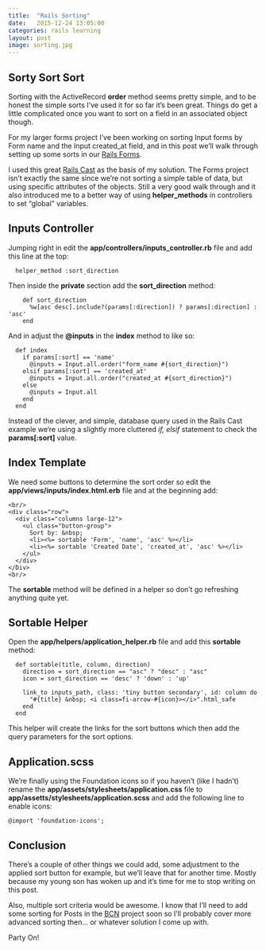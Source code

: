```yaml
---
title:  "Rails Sorting"
date:   2015-12-24 13:05:00
categories: rails learning
layout: post
image: sorting.jpg
---
```


## Sorty Sort Sort

Sorting with the ActiveRecord **order** method seems pretty simple, and to be honest the simple sorts I’ve used it for so far it’s been great.  Things do get a little complicated once you want to sort on a field in an associated object though.

For my larger forms project I’ve been working on sorting Input forms by Form name and the Input created_at field, and in this post we’ll walk through setting up some sorts in our [Rails Forms](http://codepen.io/asommer70/post/rails-saving-form-data).

I used this great [Rails Cast](http://railscasts.com/episodes/228-sortable-table-columns) as the basis of my solution.  The Forms project isn’t exactly the same since we’re not sorting a simple table of data, but using specific attributes of the objects.  Still a very good walk through and it also introduced me to a better way of using **helper_methods** in controllers to set “global” variables.

<!--more-->

## Inputs Controller

Jumping right in edit the **app/controllers/inputs_controller.rb** file and add this line at the top:

```
  helper_method :sort_direction
```

Then inside the **private** section add the **sort_direction** method:

```
    def sort_direction
      %w[asc desc].include?(params[:direction]) ? params[:direction] : 'asc'
    end
```

And in adjust the **@inputs** in the **index** method to like so:

```
  def index
    if params[:sort] == 'name'
      @inputs = Input.all.order("form_name #{sort_direction}")
    elsif params[:sort] == 'created_at'
      @inputs = Input.all.order("created_at #{sort_direction}")
    else
      @inputs = Input.all
    end
  end
```

Instead of the clever, and simple, database query used in the Rails Cast example we’re using a slightly more cluttered *if, elsif* statement to check the **params[:sort]** value.

## Index Template

We need some buttons to determine the sort order so edit the **app/views/inputs/index.html.erb** file and at the beginning add:

```
<br/>
<div class="row">
  <div class="columns large-12">
    <ul class="button-group">
      Sort by: &nbsp;
      <li><%= sortable 'Form', 'name', 'asc' %></li>
      <li><%= sortable 'Created Date', 'created_at', 'asc' %></li>
    </ul>
  </div>
</Div>
<br/>
```

The **sortable** method will be defined in a helper so don’t go refreshing anything quite yet.

## Sortable Helper

Open the **app/helpers/application_helper.rb** file and add this **sortable** method:

```
  def sortable(title, column, direction)
    direction = sort_direction == "asc" ? "desc" : "asc"
    icon = sort_direction == 'desc' ? 'down' : 'up'

    link_to inputs_path, class: 'tiny button secondary', id: column do
      "#{title} &nbsp; <i class=fi-arrow-#{icon}></i>".html_safe
    end
  end
```

This helper will create the links for the sort buttons which then add the query parameters for the sort options.

## Application.scss

We’re finally using the Foundation icons so if you haven’t (like I hadn’t) rename the **app/assets/stylesheets/application.css** file to **app/assetts/stylesheets/application.scss** and add the following line to enable icons:

```
@import 'foundation-icons';
```

## Conclusion

There’s a couple of other things we could add, some adjustment to the applied sort button for example, but we’ll leave that for another time.  Mostly because my young son has woken up and it’s time for me to stop writing on this post.

Also, multiple sort criteria would be awesome.  I know that I’ll need to add some sorting for Posts in the [BCN](https://github.com/asommer70/bcn) project soon so I’ll probably cover more advanced sorting then… or whatever solution I come up with.

Party On!
